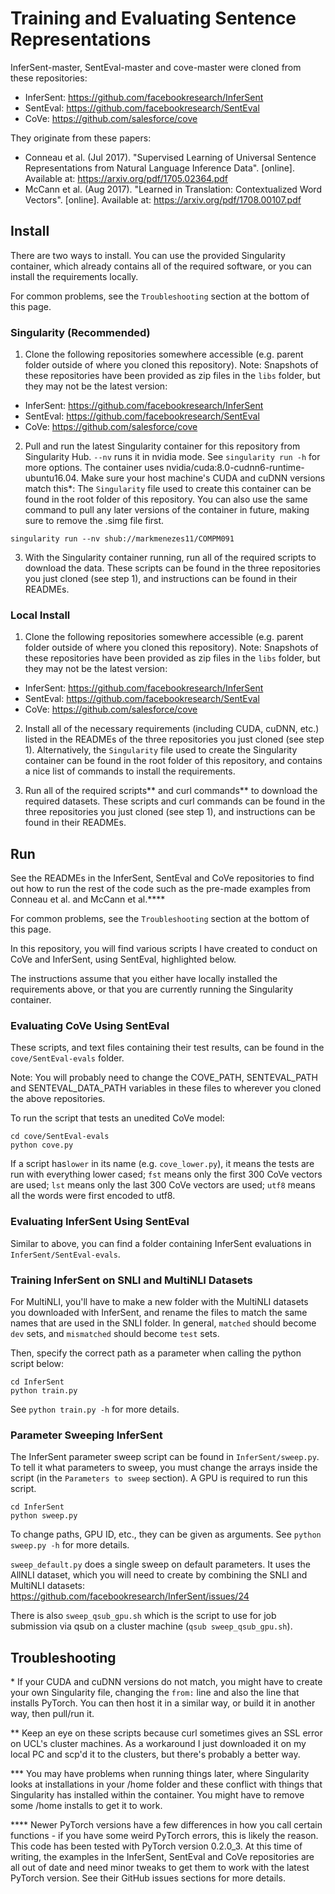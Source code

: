 # Training and Evaluating Sentence Representations 

InferSent-master, SentEval-master and cove-master were cloned from these repositories:
- InferSent: https://github.com/facebookresearch/InferSent
- SentEval: https://github.com/facebookresearch/SentEval
- CoVe: https://github.com/salesforce/cove
        
They originate from these papers:
- Conneau et al. (Jul 2017). "Supervised Learning of Universal Sentence Representations from Natural Language Inference Data". [online]. Available at: https://arxiv.org/pdf/1705.02364.pdf
- McCann et al. (Aug 2017). "Learned in Translation: Contextualized Word Vectors". [online]. Available at: https://arxiv.org/pdf/1708.00107.pdf

## Install

There are two ways to install. You can use the provided Singularity container, which already contains all of the required software, or you can install the requirements locally.

For common problems, see the `Troubleshooting` section at the bottom of this page.

### Singularity (Recommended)

1) Clone the following repositories somewhere accessible (e.g. parent folder outside of where you cloned this repository). Note: Snapshots of these repositories have been provided as zip files in the `libs` folder, but they may not be the latest version:
- InferSent: https://github.com/facebookresearch/InferSent
- SentEval: https://github.com/facebookresearch/SentEval
- CoVe: https://github.com/salesforce/cove

2) Pull and run the latest Singularity container for this repository from Singularity Hub. `--nv` runs it in nvidia mode. See `singularity run -h` for more options. The container uses nvidia/cuda:8.0-cudnn6-runtime-ubuntu16.04. Make sure your host machine's CUDA and cuDNN versions match this*: The `Singularity` file used to create this container can be found in the root folder of this repository. You can also use the same command to pull any later versions of the container in future, making sure to remove the .simg file first.
```
singularity run --nv shub://markmenezes11/COMPM091
```

3) With the Singularity container running, run all of the required scripts to download the data. These scripts can be found in the three repositories you just cloned (see step 1), and instructions can be found in their READMEs.

### Local Install

1) Clone the following repositories somewhere accessible (e.g. parent folder outside of where you cloned this repository). Note: Snapshots of these repositories have been provided as zip files in the `libs` folder, but they may not be the latest version:
- InferSent: https://github.com/facebookresearch/InferSent
- SentEval: https://github.com/facebookresearch/SentEval
- CoVe: https://github.com/salesforce/cove

2) Install all of the necessary requirements (including CUDA, cuDNN, etc.) listed in the READMEs of the three repositories you just cloned (see step 1). Alternatively, the `Singularity` file used to create the Singularity container can be found in the root folder of this repository, and contains a nice list of commands to install the requirements.

3) Run all of the required scripts** and curl commands** to download the required datasets. These scripts and curl commands can be found in the three repositories you just cloned (see step 1), and instructions can be found in their READMEs.




## Run

See the READMEs in the InferSent, SentEval and CoVe repositories to find out how to run the rest of the code such as the pre-made examples from Conneau et al. and McCann et al.****

For common problems, see the `Troubleshooting` section at the bottom of this page.

In this repository, you will find various scripts I have created to conduct on CoVe and InferSent, using SentEval, highlighted below.

The instructions assume that you either have locally installed the requirements above, or that you are currently running the Singularity container.

### Evaluating CoVe Using SentEval

These scripts, and text files containing their test results, can be found in the `cove/SentEval-evals` folder.

Note: You will probably need to change the COVE_PATH, SENTEVAL_PATH and SENTEVAL_DATA_PATH variables in these files to wherever you cloned the above repositories.  

To run the script that tests an unedited CoVe model:
```
cd cove/SentEval-evals
python cove.py
```

If a script has`lower` in its name (e.g. `cove_lower.py`), it means the tests are run with everything lower cased; `fst` means only the first 300 CoVe vectors are used; `lst` means only the last 300 CoVe vectors are used; `utf8` means all the words were first encoded to utf8.

### Evaluating InferSent Using SentEval

Similar to above, you can find a folder containing InferSent evaluations in `InferSent/SentEval-evals`.

### Training InferSent on SNLI and MultiNLI Datasets

For MultiNLI, you'll have to make a new folder with the MultiNLI datasets you downloaded with InferSent, and rename the files to match the same names that are used in the SNLI folder. In general, `matched` should become `dev` sets, and `mismatched` should become `test` sets.  

Then, specify the correct path as a parameter when calling the python script below:

```
cd InferSent
python train.py
```

See `python train.py -h` for more details.

### Parameter Sweeping InferSent

The InferSent parameter sweep script can be found in `InferSent/sweep.py`. To tell it what parameters to sweep, you must change the arrays inside the script (in the `Parameters to sweep` section). A GPU is required to run this script.

```
cd InferSent
python sweep.py
```

To change paths, GPU ID, etc., they can be given as arguments. See `python sweep.py -h` for more details.

`sweep_default.py` does a single sweep on default parameters. It uses the AllNLI dataset, which you will need to create by combining the SNLI and MultiNLI datasets: https://github.com/facebookresearch/InferSent/issues/24
 
There is also `sweep_qsub_gpu.sh` which is the script to use for job submission via qsub on a cluster machine (`qsub sweep_qsub_gpu.sh`). 




## Troubleshooting

\* If your CUDA and cuDNN versions do not match, you might have to create your own Singularity file, changing the `from:` line and also the line that installs PyTorch. You can then host it in a similar way, or build it in another way, then pull/run it.

\**  Keep an eye on these scripts because curl sometimes gives an SSL error on UCL's cluster machines. As a workaround I just downloaded it on my local PC and scp'd it to the clusters, but there's probably a better way.

\*** You may have problems when running things later, where Singularity looks at installations in your /home folder and these conflict with things that Singularity has installed within the container. You might have to remove some /home installs to get it to work.

\**** Newer PyTorch versions have a few differences in how you call certain functions - if you have some weird PyTorch errors, this is likely the reason. This code has been tested with PyTorch version 0.2.0_3. At this time of writing, the examples in the InferSent, SentEval and CoVe repositories are all out of date and need minor tweaks to get them to work with the latest PyTorch version. See their GitHub issues sections for more details. 
